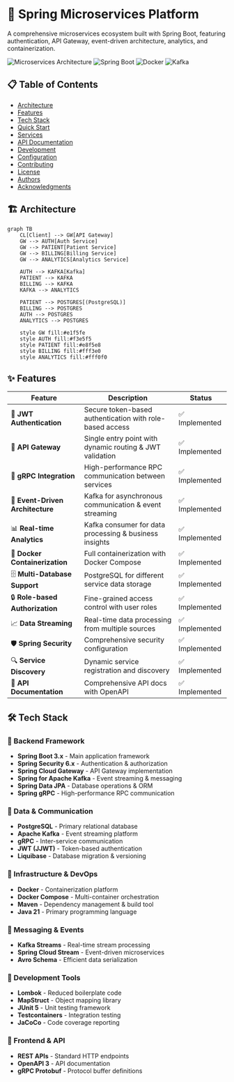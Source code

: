 # 🚀 Spring Microservices Platform

A comprehensive microservices ecosystem built with Spring Boot, featuring authentication, API Gateway, event-driven architecture, analytics, and containerization.

![Microservices Architecture](https://img.shields.io/badge/Architecture-Microservices-blue)
![Spring Boot](https://img.shields.io/badge/Spring-Boot-green)
![Docker](https://img.shields.io/badge/Docker-Containerized-blue)
![Kafka](https://img.shields.io/badge/Apache-Kafka-orange)


## 📋 Table of Contents
- [Architecture](#-architecture)
- [Features](#-features)
- [Tech Stack](#-tech-stack)
- [Quick Start](#-quick-start)
- [Services](#-services)
- [API Documentation](#-api-documentation)
- [Development](#-development)
- [Configuration](#-configuration)
- [Contributing](#-contributing)
- [License](#-license)
- [Authors](#-authors)
- [Acknowledgments](#-acknowledgments)


## 🏗️ Architecture

```mermaid
graph TB
    CL[Client] --> GW[API Gateway]
    GW --> AUTH[Auth Service]
    GW --> PATIENT[Patient Service]
    GW --> BILLING[Billing Service]
    GW --> ANALYTICS[Analytics Service]
    
    AUTH --> KAFKA[Kafka]
    PATIENT --> KAFKA
    BILLING --> KAFKA
    KAFKA --> ANALYTICS
    
    PATIENT --> POSTGRES[(PostgreSQL)]
    BILLING --> POSTGRES
    AUTH --> POSTGRES
    ANALYTICS --> POSTGRES
    
    style GW fill:#e1f5fe
    style AUTH fill:#f3e5f5
    style PATIENT fill:#e8f5e8
    style BILLING fill:#fff3e0
    style ANALYTICS fill:#fff0f0
```

## ✨ Features

| Feature | Description | Status |
|---------|-------------|--------|
| 🔐 **JWT Authentication** | Secure token-based authentication with role-based access | ✅ Implemented |
| 🚪 **API Gateway** | Single entry point with dynamic routing & JWT validation | ✅ Implemented |
| 📡 **gRPC Integration** | High-performance RPC communication between services | ✅ Implemented |
| 🔄 **Event-Driven Architecture** | Kafka for asynchronous communication & event streaming | ✅ Implemented |
| 📊 **Real-time Analytics** | Kafka consumer for data processing & business insights | ✅ Implemented |
| 🐳 **Docker Containerization** | Full containerization with Docker Compose | ✅ Implemented |
| 🗄️ **Multi-Database Support** | PostgreSQL for different service data storage | ✅ Implemented |
| 🔒 **Role-based Authorization** | Fine-grained access control with user roles | ✅ Implemented |
| 📈 **Data Streaming** | Real-time data processing from multiple sources | ✅ Implemented |
| 🛡️ **Spring Security** | Comprehensive security configuration | ✅ Implemented |
| 🔍 **Service Discovery** | Dynamic service registration and discovery | ✅ Implemented |
| 📝 **API Documentation** | Comprehensive API docs with OpenAPI | ✅ Implemented |

## 🛠️ Tech Stack

### 🎯 Backend Framework
- **Spring Boot 3.x** - Main application framework
- **Spring Security 6.x** - Authentication & authorization
- **Spring Cloud Gateway** - API Gateway implementation
- **Spring for Apache Kafka** - Event streaming & messaging
- **Spring Data JPA** - Database operations & ORM
- **Spring gRPC** - High-performance RPC communication

### 💾 Data & Communication
- **PostgreSQL** - Primary relational database
- **Apache Kafka** - Event streaming platform
- **gRPC** - Inter-service communication
- **JWT (JJWT)** - Token-based authentication
- **Liquibase** - Database migration & versioning

### 🐳 Infrastructure & DevOps
- **Docker** - Containerization platform
- **Docker Compose** - Multi-container orchestration
- **Maven** - Dependency management & build tool
- **Java 21** - Primary programming language

### 📡 Messaging & Events
- **Kafka Streams** - Real-time stream processing
- **Spring Cloud Stream** - Event-driven microservices
- **Avro Schema** - Efficient data serialization

### 🔧 Development Tools
- **Lombok** - Reduced boilerplate code
- **MapStruct** - Object mapping library
- **JUnit 5** - Unit testing framework
- **Testcontainers** - Integration testing
- **JaCoCo** - Code coverage reporting

### 🎨 Frontend & API
- **REST APIs** - Standard HTTP endpoints
- **OpenAPI 3** - API documentation
- **gRPC Protobuf** - Protocol buffer definitions
